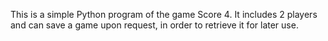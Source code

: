 This is a simple Python program of the game Score 4. It includes 2 players and can save a game upon request, in order to retrieve it for later use.
